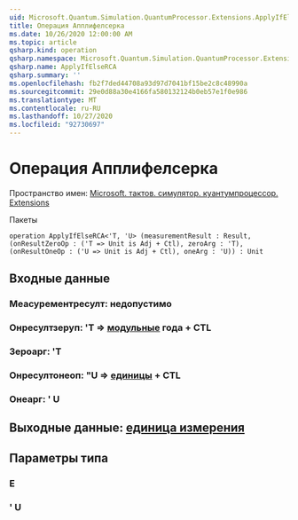 ```yaml
---
uid: Microsoft.Quantum.Simulation.QuantumProcessor.Extensions.ApplyIfElseRCA
title: Операция Апплифелсерка
ms.date: 10/26/2020 12:00:00 AM
ms.topic: article
qsharp.kind: operation
qsharp.namespace: Microsoft.Quantum.Simulation.QuantumProcessor.Extensions
qsharp.name: ApplyIfElseRCA
qsharp.summary: ''
ms.openlocfilehash: fb2f7ded44708a93d97d7041bf15be2c8c48990a
ms.sourcegitcommit: 29e0d88a30e4166fa580132124b0eb57e1f0e986
ms.translationtype: MT
ms.contentlocale: ru-RU
ms.lasthandoff: 10/27/2020
ms.locfileid: "92730697"
---
```

# <a name="applyifelserca-operation"></a>Операция Апплифелсерка

Пространство имен: [Microsoft. тактов. симулятор. куантумпроцессор. Extensions](xref:Microsoft.Quantum.Simulation.QuantumProcessor.Extensions)

Пакеты [](https://nuget.org/packages/)




```qsharp
operation ApplyIfElseRCA<'T, 'U> (measurementResult : Result, (onResultZeroOp : ('T => Unit is Adj + Ctl), zeroArg : 'T), (onResultOneOp : ('U => Unit is Adj + Ctl), oneArg : 'U)) : Unit
```


## <a name="input"></a>Входные данные

### <a name="measurementresult--__invalidresult__"></a>Меасурементресулт: __недопустимо <Result>__




### <a name="onresultzeroop--t--unit-adj--ctl"></a>Онресултзеруп: 'T => [модульные](xref:microsoft.quantum.lang-ref.unit) года + CTL




### <a name="zeroarg--t"></a>Зероарг: 'T




### <a name="onresultoneop--u--unit-adj--ctl"></a>Онресултонеоп: "U => [единицы](xref:microsoft.quantum.lang-ref.unit) + CTL




### <a name="onearg--u"></a>Онеарг: ' U





## <a name="output--unit"></a>Выходные данные: [единица измерения](xref:microsoft.quantum.lang-ref.unit)



## <a name="type-parameters"></a>Параметры типа

### <a name="t"></a>Е


### <a name="u"></a>' U

